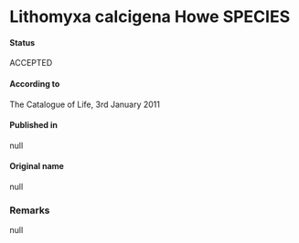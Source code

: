 # Lithomyxa calcigena Howe SPECIES

#### Status
ACCEPTED

#### According to
The Catalogue of Life, 3rd January 2011

#### Published in
null

#### Original name
null

### Remarks
null